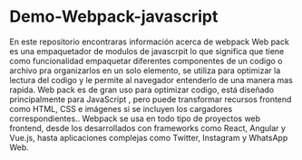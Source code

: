 # Demo-Webpack-javascript
En este repositorio encontraras información acerca de webpack
Web pack es una empaquetador de modulos de javascrpit lo que significa que tiene como funcionalidad empaquetar diferentes componentes de un codigo o archivo pra organizarlos en un solo elemento, se utiliza para optimizar la lectura del codigo y le permite al navegador
entenderlo de una manera mas rapida. Web pack es de gran uso para optimizar codigo, está diseñado principalmente para JavaScript , pero puede transformar recursos frontend como HTML, CSS e imágenes si se incluyen los cargadores correspondientes..
Webpack se usa en todo tipo de proyectos web frontend, desde los desarrollados con frameworks como React, Angular y Vue.js, hasta aplicaciones complejas como Twitter, Instagram y WhatsApp Web.
